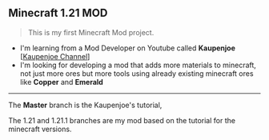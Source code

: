 ## Minecraft 1.21 MOD

> This is my first Minecraft Mod project.
- I'm learning from a Mod Developer on Youtube called **Kaupenjoe** [[Kaupenjoe Channel](https://www.youtube.com/@ModdingByKaupenjoe/featured)]
- I'm looking for developing a mod that adds more materials to minecraft, not just more ores but more tools using already existing minecraft ores like **Copper** and **Emerald**
---
The **Master** branch is the Kaupenjoe's tutorial,

The 1.21 and 1.21.1 branches are my mod based on the tutorial for the minecraft versions.

